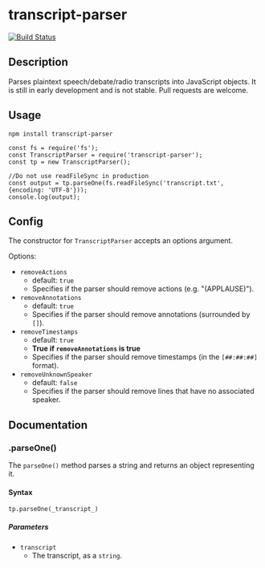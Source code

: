 transcript-parser
=================
[![Build Status](https://travis-ci.org/willshiao/transcript-parser.svg?branch=master)](https://travis-ci.org/willshiao/transcript-parser)

## Description

Parses plaintext speech/debate/radio transcripts into JavaScript objects. It is still in early development and is not stable. Pull requests are welcome.

## Usage

`npm install transcript-parser`

    const fs = require('fs');
    const TranscriptParser = require('transcript-parser');
    const tp = new TranscriptParser();
    
    //Do not use readFileSync in production
    const output = tp.parseOne(fs.readFileSync('transcript.txt', {encoding: 'UTF-8'}));
    console.log(output);


## Config

The constructor for `TranscriptParser` accepts an options argument.

Options:

- `removeActions`
    + default: `true`
    + Specifies if the parser should remove actions (e.g. "(APPLAUSE)").
- `removeAnnotations`
    + default: `true`
    + Specifies if the parser should remove annotations (surrounded by `[]`).
- `removeTimestamps`
    + default: `true`
    + **True if `removeAnnotations` is true**
    + Specifies if the parser should remove timestamps (in the `[##:##:##]` format).
- `removeUnknownSpeaker`
    + default: `false`
    + Specifies if the parser should remove lines that have no associated speaker.


## Documentation

### .parseOne()

The `parseOne()` method parses a string and returns an object representing it.

#### Syntax

`tp.parseOne(_transcript_)`

##### Parameters

- `transcript`
    - The transcript, as a `string`.
